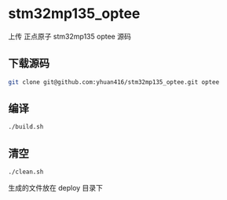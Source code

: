 # stm32mp135_optee

上传 正点原子 stm32mp135 optee 源码

## 下载源码

``` sh
git clone git@github.com:yhuan416/stm32mp135_optee.git optee
```

## 编译

``` sh
./build.sh
```

## 清空

``` sh
./clean.sh
```

生成的文件放在 deploy 目录下
